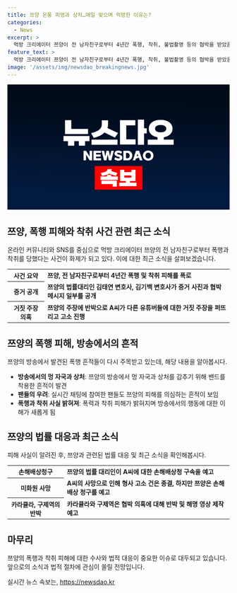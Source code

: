 ```yaml
---
title: 쯔양 온통 피멍과 상처…매일 맞으며 먹방한 이유는?
categories:
  - News
excerpt: >
  먹방 크리에이터 쯔양이 전 남자친구로부터 4년간 폭행, 착취, 불법촬영 등의 협박을 받았음을 고백했다. 그동안 방송에서 발견된 멍 자국들이 재조명되며, A씨로부터 착취당해 40억원의 돈을 빼앗겼다고 주장하고 있다. A씨의 협박과 폭력으로 유튜브 방송을 시작하게 된 쯔양은 A씨가 불공정한 계약을 맺고 광고 수익까지 착취했다고 밝히고 있다. 또한, A씨가 다른 유튜버들에게 거짓 루머를 퍼뜨리고 고소까지 진행했다고 주장하고 있다. 부당한 행위에 대한 법적 대응을 준비 중이며, 관련 사진과 메시지를 공개했다.
feature_text: >
  먹방 크리에이터 쯔양이 전 남자친구로부터 4년간 폭행, 착취, 불법촬영 등의 협박을 받았음을 고백했다. 그동안 방송에서 발견된 멍 자국들이 재조명되며, A씨로부터 착취당해 40억원의 돈을 빼앗겼다고 주장하고 있다. A씨의 협박과 폭력으로 유튜브 방송을 시작하게 된 쯔양은 A씨가 불공정한 계약을 맺고 광고 수익까지 착취했다고 밝히고 있다. 또한, A씨가 다른 유튜버들에게 거짓 루머를 퍼뜨리고 고소까지 진행했다고 주장하고 있다. 부당한 행위에 대한 법적 대응을 준비 중이며, 관련 사진과 메시지를 공개했다.
image: '/assets/img/newsdao_breakingnews.jpg'
---
```


<p><img src="/assets/img/newsdao_breakingnews.jpg" alt="firstkoreanews 속보" /></p>

<h2 data-ke-size="size26">쯔양, 폭행 피해와 착취 사건 관련 최근 소식</h2>

<p data-ke-size="size16">온라인 커뮤니티와 SNS를 중심으로 먹방 크리에이터 쯔양의 전 남자친구로부터 폭행과 착취를 당했다는 사건이 화제가 되고 있다. 이에 대한 최근 소식을 살펴보겠습니다.</p>

<table>
    <tr>
        <th>사건 요약</th>
        <td><b>쯔양, 전 남자친구로부터 4년간 폭행 및 착취 피해를 폭로</b></td>
    </tr>
    <tr>
        <th>증거 공개</th>
        <td><b>쯔양의 법률대리인 김태연 변호사, 김기백 변호사가 증거 사진과 협박 메시지 일부를 공개</b></td>
    </tr>
    <tr>
        <th>거짓 주장 의혹</th>
        <td><b>쯔양의 주장에 반박으로 A씨가 다른 유튜버들에 대한 거짓 주장을 퍼뜨리고 고소 진행</b></td>
    </tr>
</table>

<h2 data-ke-size="size26">쯔양의 폭행 피해, 방송에서의 흔적</h2>

<p data-ke-size="size16">쯔양의 방송에서 발견된 폭행 흔적들이 다시 주목받고 있는데, 해당 내용을 알아봅시다.</p>

<ul>
    <li><b>방송에서의 멍 자국과 상처</b>: 쯔양의 방송에서 멍 자국과 상처를 감추기 위해 밴드를 착용한 흔적이 발견</li>
    <li><b>팬들의 우려</b>: 실시간 채팅에 참여한 팬들도 쯔양의 피해를 의심하는 흔적이 보임</li>
    <li><b>폭행과 착취 사실 밝혀져</b>: 폭력과 착취 피해가 밝혀지며 방송에서의 행동에 대한 이해가 새롭게 됨</li>
</ul>

<h2 data-ke-size="size26">쯔양의 법률 대응과 최근 소식</h2>

<p data-ke-size="size16">피해 사실이 알려진 후, 쯔양과 관련된 법률 대응 및 최근 소식을 확인해봅시다.</p>

<table>
    <tr>
        <th>손해배상청구</th>
        <td><b>쯔양의 법률 대리인이 A씨에 대한 손해배상청 구속을 예고</b></td>
    </tr>
    <tr>
        <th>미화원 사망</th>
        <td><b>A씨의 사망으로 인해 형사 고소 건은 종결, 하지만 쯔양은 손해배상 청구를 예고</b></td>
    </tr>
    <tr>
        <th>카라큘라, 구제역의 반박</th>
        <td><b>카라큘라와 구제역은 협박 의혹에 대해 반박 및 해명 영상 제작 예고</b></td>
    </tr>
</table>

<h2 data-ke-size="size26">마무리</h2>

<p data-ke-size="size16">쯔양의 폭행과 착취 피해에 대한 수사와 법적 대응이 중요한 이슈로 대두되고 있습니다. 앞으로의 소식과 법적 절차에 관심이 쏠릴 전망입니다.</p>
실시간 뉴스 속보는, <a href="https://newsdao.kr" rel="dofollow">https://newsdao.kr</a>


